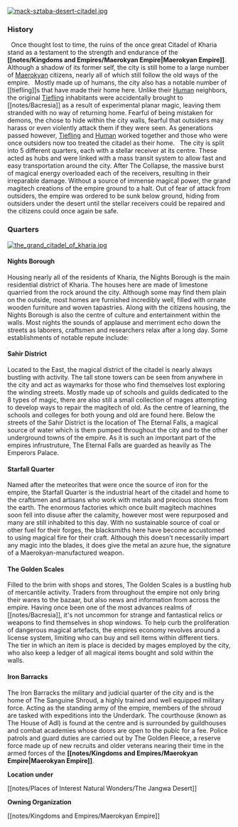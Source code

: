 
[![](assets/desertcitadel.jpg "mack-sztaba-desert-citadel.jpg")](/i/2939536 "mack-sztaba-desert-citadel.jpg")

### History

  Once thought lost to time, the ruins of the once great Citadel of Kharia stand as a testament to the strength and endurance of the **[[notes/Kingdoms and Empires/Maerokyan Empire|Maerokyan Empire]]**. Although a shadow of its former self, the city is still home to a large number of [Maerokyan](/w/the-world-of-bacresia-oszero/a/maerokyan-ethnicity) citizens, nearly all of which still follow the old ways of the empire.   Mostly made up of humans, the city also has a notable number of [[tiefling]]s that have made their home here. Unlike their [Human](/w/the-world-of-bacresia-oszero/a/human-species) neighbors, the original [Tiefling](/w/the-world-of-bacresia-oszero/a/tiefling-species) inhabitants were accidentally brought to [[notes/Bacresia]] as a result of experimental planar magic, leaving them stranded with no way of returning home. Fearful of being mistaken for demons, the chose to hide within the city walls, fearful that outsiders may harass or even violently attack them if they were seen. As generations passed however, [Tiefling](/w/the-world-of-bacresia-oszero/a/tiefling-species) and [Human](/w/the-world-of-bacresia-oszero/a/human-species) worked together and those who were once outsiders now too treated the citadel as their home.   The city is split into 5 different quarters, each with a stellar receiver at its centre. These acted as hubs and were linked with a mass transit system to allow fast and easy transportation around the city. After The Collapse, the massive burst of magical energy overloaded each of the receivers, resulting in their irreparable damage. Without a source of immense magical power, the grand magitech creations of the empire ground to a halt. Out of fear of attack from outsiders, the empire was ordered to be sunk below ground, hiding from outsiders under the desert until the stellar receivers could be repaired and the citizens could once again be safe.  

### Quarters

[![](assets/Kharia%20city%20map.jpg "the_grand_citadel_of_kharia.jpg")](/i/2951689 "the_grand_citadel_of_kharia.jpg")

#### Nights Borough

Housing nearly all of the residents of Kharia, the Nights Borough is the main residential district of Kharia. The houses here are made of limestone quarried from the rock around the city. Although some may find them plain on the outside, most homes are furnished incredibly well, filled with ornate wooden furniture and woven tapastries. Along with the citizens housing, the Nights Borough is also the centre of culture and entertainment within the walls. Most nights the sounds of applause and merriment echo down the streets as laborers, craftsmen and researchers relax after a long day. Some establishments of notable repute include:    

#### Sahir District

Located to the East, the magical district of the citadel is nearly always bustling with activity. The tall stone towers can be seen from anywhere in the city and act as waymarks for those who find themselves lost exploring the winding streets. Mostly made up of schools and guilds dedicated to the 8 types of magic, there are also still a small collection of mages attempting to develop ways to repair the magitech of old. As the centre of learning, the schools and colleges for both young and old are found here. Below the streets of the Sahir District is the location of The Eternal Falls, a magical source of water which is them pumped throughout the city and to the other underground towns of the empire. As it is such an important part of the empires infrustruture, The Eternal Falls are guarded as heavily as The Emperors Palace.  

#### Starfall Quarter

Named after the meteorites that were once the source of iron for the empire, the Starfall Quarter is the industrial heart of the citadel and home to the craftsmen and artisans who work with metals and precious stones from the earth. The enormous factories which once built magitech machines soon fell into disuse after the calamity, however most were repurposed and many are still inhabited to this day. With no sustainable source of coal or other fuel for their forges, the blacksmiths here have become accustomed to using magical fire for their craft. Although this doesn't necessarily impart any magic into the blades, it does give the metal an azure hue, the signature of a Maerokyan-manufactured weapon.  

#### The Golden Scales

Filled to the brim with shops and stores, The Golden Scales is a bustling hub of mercantile activity. Traders from throughout the empire not only bring their wares to the bazaar, but also news and information from across the empire. Having once been one of the most advances realms of [[notes/Bacresia]], it's not uncommon for strange and fantastical relics or weapons to find themselves in shop windows. To help curb the proliferation of dangerous magical artefacts, the empires economy revolves around a license system, limiting who can buy and sell items within different tiers. The tier in which an item is place is decided by mages employed by the city, who also keep a ledger of all magical items bought and sold within the walls.  

#### Iron Barracks

The Iron Barracks the military and judicial quarter of the city and is the home of The Sanguine Shroud, a highly trained and well equipped military force. Acting as the standing army of the empire, members of the shroud are tasked with expeditions into the Underdark. The courthouse (known as The House of Adl) is found at the centre and is surrounded by guildhouses and combat academies whose doors are open to the pubic for a fee. Police patrols and guard duties are carried out by The Golden Fleece, a reserve force made up of new recruits and older veterans nearing their time in the armed forces of the **[[notes/Kingdoms and Empires/Maerokyan Empire|Maerokyan Empire]]**.

**Location under**

[[notes/Places of Interest  Natural Wonders/The Jangwa Desert]]

**Owning Organization**

[[notes/Kingdoms and Empires/Maerokyan Empire]]